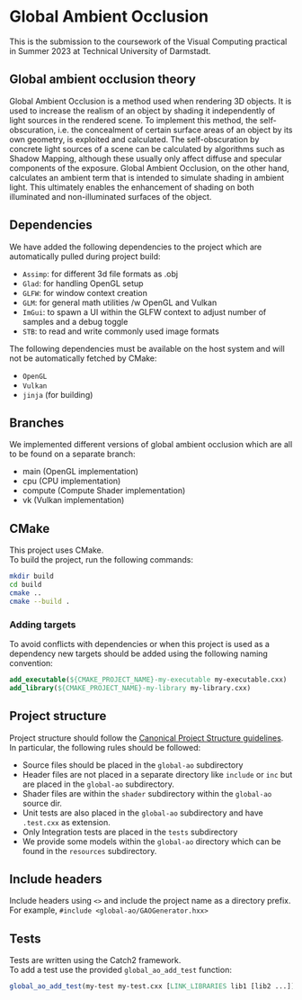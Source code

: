 # Global Ambient Occlusion

This is the submission to the coursework of the Visual Computing practical in Summer 2023 at Technical University of Darmstadt.  


## Global ambient occlusion theory
Global Ambient Occlusion is a method used when rendering 3D objects. 
It is used to increase the realism of an object by shading it independently of light sources in the rendered scene.
To implement this method, the self-obscuration, i.e. the concealment of certain surface areas of an object by its own geometry, is exploited and calculated.
The self-obscuration by concrete light sources of a scene can be calculated by algorithms such as Shadow Mapping, although these usually only affect diffuse and specular components of the exposure.
Global Ambient Occlusion, on the other hand, calculates an ambient term that is intended to simulate shading in ambient light.
This ultimately enables the enhancement of shading on both illuminated and non-illuminated surfaces of the object.


## Dependencies
We have added the following dependencies to the project which are automatically pulled during project build:
- `Assimp`: for different 3d file formats as .obj
- `Glad`: for handling OpenGL setup
- `GLFW`: for window context creation
- `GLM`: for general math utilities /w OpenGL and Vulkan
- `ImGui`: to spawn a UI within the GLFW context to adjust number of samples and a debug toggle
- `STB`: to read and write commonly used image formats

The following dependencies must be available on the host system and will not be automatically fetched by CMake:
- `OpenGL`
- `Vulkan`
- `jinja` (for building)

## Branches
We implemented different versions of global ambient occlusion which are all to be found on a separate branch:
- main (OpenGL implementation)
- cpu (CPU implementation)
- compute (Compute Shader implementation)
- vk (Vulkan implementation)


## CMake

This project uses CMake.   
To build the project, run the following commands:   

```bash
mkdir build
cd build
cmake ..
cmake --build .
```
   
### Adding targets
To avoid conflicts with dependencies or when this project is used as a dependency 
new targets should be added using the following naming convention:

```cmake
add_executable(${CMAKE_PROJECT_NAME}-my-executable my-executable.cxx)
add_library(${CMAKE_PROJECT_NAME}-my-library my-library.cxx)
```

## Project structure
Project structure should follow the
[Canonical Project Structure guidelines](https://www.open-std.org/jtc1/sc22/wg21/docs/papers/2018/p1204r0.html).   
In particular, the following rules should be followed:
- Source files should be placed in the `global-ao` subdirectory
- Header files are not placed in a separate directory like `include` or `inc` but are 
placed in the `global-ao` subdirectory.
- Shader files are within the `shader` subdirectory within the `global-ao` source dir.
- Unit tests are also placed in the `global-ao` subdirectory and have `.test.cxx` as extension.
- Only Integration tests are placed in the `tests` subdirectory
- We provide some models within the `global-ao` directory which can be found in the `resources` subdirectory.

## Include headers
Include headers using `<>` and include the project name as a directory prefix.   
For example, `#include <global-ao/GAOGenerator.hxx>`

## Tests
Tests are written using the Catch2 framework.   
To add a test use the provided `global_ao_add_test` function:

```cmake
global_ao_add_test(my-test my-test.cxx [LINK_LIBRARIES lib1 [lib2 ...]]])
```

